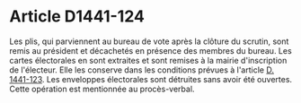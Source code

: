 # Article D1441-124

  
Les plis, qui parviennent au bureau de vote après la clôture du scrutin, sont remis au président et décachetés en présence des membres du bureau. Les cartes électorales en sont extraites et sont remises à la mairie d'inscription de l'électeur. Elle les conserve dans les conditions prévues à l'article [D. 1441-123][1]. Les enveloppes électorales sont détruites sans avoir été ouvertes.   
Cette opération est mentionnée au procès-verbal.

 [1]: /affichCodeArticle.do?cidTexte=LEGITEXT000006072050&idArticle=LEGIARTI000018484603&dateTexte=&categorieLien=cid
